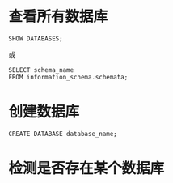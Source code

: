 # 查看所有数据库

```mysql
SHOW DATABASES;
```

或

```mysql
SELECT schema_name
FROM information_schema.schemata;
```

# 创建数据库

```mysql
CREATE DATABASE database_name;
```

# 检测是否存在某个数据库

```mysql

```

